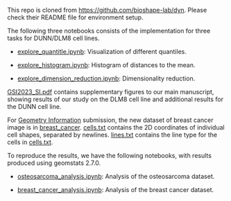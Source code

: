 This repo is cloned from https://github.com/bioshape-lab/dyn. Please check their README file for environment setup.

The following three notebooks consists of the implementation for three tasks for DUNN/DLM8 cell lines.

- [explore_quantitle.ipynb](https://github.com/wxli0/dyn/blob/main/dyn/notebooks/explore_quantitle.ipynb): Visualization of different quantiles.

- [explore_histogram.ipynb](https://github.com/wxli0/dyn/blob/main/dyn/notebooks/explore_histogram.ipynb): Histogram of distances to the mean.

- [explore_dimension_reduction.ipynb](https://github.com/wxli0/dyn/blob/main/dyn/notebooks/explore_dimension_reduction.ipynb): Dimensionality reduction.

[GSI2023_SI.pdf](https://github.com/wxli0/dyn/blob/main/dyn/manuscript/GSI2023_SI.pdf) contains supplementary figures to our main manuscript, showing results of our study on the DLM8 cell line and additional results for the DUNN cell line.

For [Geometry Information](https://link.springer.com/collections/cadahjefhd) submission, the new dataset of breast cancer image is in [breast_cancer](https://github.com/wxli0/dyn/tree/main/dyn/datasets/breast_cancer). [cells.txt](https://github.com/wxli0/dyn/blob/main/dyn/datasets/breast_cancer/cells.txt) contains the 2D coordinates of individual cell shapes, separated by newlines. [lines.txt](https://github.com/wxli0/dyn/blob/main/dyn/datasets/breast_cancer/lines.txt) contains the line type for the cells in [cells.txt](https://github.com/wxli0/dyn/blob/main/dyn/datasets/breast_cancer/cells.txt).

To reproduce the results, we have the following notebooks, with results produced using geomstats 2.7.0.

- [osteosarcoma_analysis.ipynb](https://github.com/wxli0/dyn/blob/main/dyn/notebooks/osteosarcoma_analysis.ipynb): Analysis of the osteosarcoma dataset.

- [breast_cancer_analysis.ipynb](https://github.com/wxli0/dyn/blob/main/dyn/notebooks/breast_cancer_analysis.ipynb): Analysis of the breast cancer dataset.

